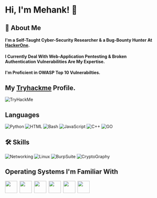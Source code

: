 # Hi, I'm Mehank! 👋

## 🚀 About Me
#### I'm a Self-Taught Cyber-Security Researcher & a Bug-Bounty Hunter At [HackerOne](https://www.hackerone.com/).
#### I Currently Deal With Web-Application Pentesting & Broken Authentication Vulnerabilities Are My Expertise.
#### I'm Proficient in OWASP Top 10 Vulnerabilties.


## My [Tryhackme](https://tryhackme.com/p/Mk617) Profile.
<img src="https://tryhackme-badges.s3.amazonaws.com/Mk617.png" alt="TryHackMe">


## Languages
![Python](https://img.shields.io/badge/-Python-3776AB?&logo=python&logoColor=white&style=plastic&logoWidth=20)
![HTML](https://img.shields.io/badge/-HTML-E34F26?&logo=HTML5&logoColor=white&style=plastic&logoWidth=20)
![Bash](https://img.shields.io/badge/-Bash%20Scripting-4EAA25?logo=GNUBASH&logoColor=white&style=plastic&logoWidth=20)
![JavaScript](https://img.shields.io/badge/-JavaScript-F7DF1E?logo=JavaScript&logoColor=white&style=plastic&logoWidth=20)
![C++](https://img.shields.io/badge/-C++-00599C?logo=c%2b%2b&logoColor=white&style=plastic&logoWidth=20)
![GO](https://img.shields.io/badge/-Go-00ADD8?logo=go&logoColor=white&style=plastic&logoWidth=20)



## 🛠 Skills

![Networking](https://img.shields.io/badge/-Networking-blue?style=plastic)
![Linux](https://img.shields.io/badge/%20-Linux-black?style=plastic)
![BurpSuite](https://img.shields.io/badge/%20-BurpSuite-orange?style=plastic)
![CryptoGraphy](https://img.shields.io/badge/%20-Cryptography-lightgrey?style=plastic)

## Operating Systems I'm Familiar With

<img src ="https://user-images.githubusercontent.com/70057473/196029766-3e5ca608-48b3-4571-8a69-fd379ff2af2f.jpg" image height = "40">&nbsp;
<img src = "https://user-images.githubusercontent.com/70057473/196029889-d545acf6-a5da-4838-b40f-633c23f27efc.jpg" image height = "40">&nbsp;
<img src = "https://user-images.githubusercontent.com/70057473/196030040-6c63ade1-3250-4fda-95a8-3cc63b592623.jpg" image height  = "40">&nbsp;
<img src = "https://user-images.githubusercontent.com/70057473/196030156-56ae66cd-eb70-4cc5-9585-b3c4f4700c74.jpg" img height = "40">&nbsp;
<img src = "https://user-images.githubusercontent.com/70057473/196030215-e6cc54cb-de32-4c02-8083-295e844f7036.jpg" image height = "40">&nbsp;
<img src = "https://user-images.githubusercontent.com/70057473/196030260-1dc56290-8ddf-48fc-8a2e-54d1ae51c390.jpg"  img height = "40">&nbsp;
